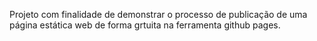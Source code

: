Projeto com finalidade de demonstrar o processo de publicação de uma página estática web de forma grtuita na ferramenta github pages.
